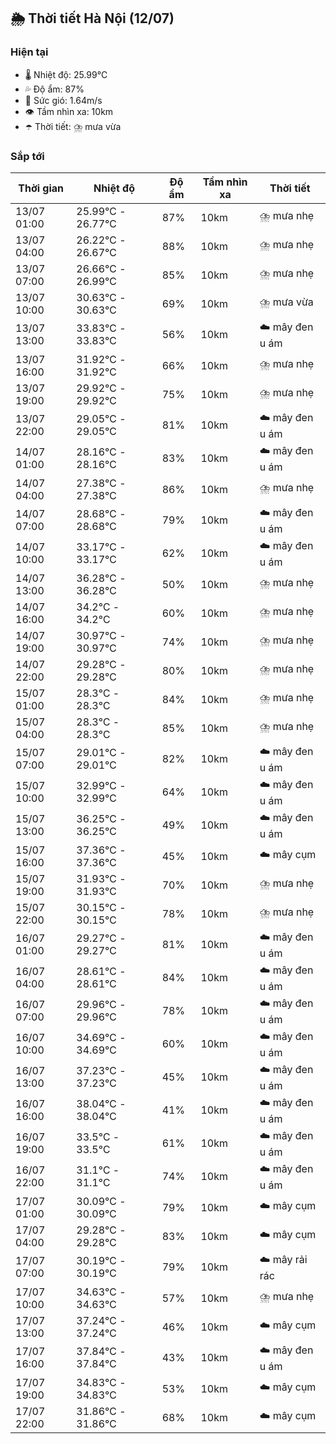 ## 🌦️ Thời tiết Hà Nội (12/07)

### Hiện tại

- 🌡️ Nhiệt độ: 25.99℃
- 💦 Độ ẩm: 87%
- 💨 Sức gió: 1.64m/s
- 👁️ Tầm nhìn xa: 10km
- ☂️ Thời tiết: ⛈️ mưa vừa

### Sắp tới

| Thời gian | Nhiệt độ | Độ ẩm | Tầm nhìn xa | Thời tiết |
| --- | --- | --- | --- | --- |
| 13/07 01:00 | 25.99℃ - 26.77℃ | 87% | 10km | ⛈️ mưa nhẹ |
| 13/07 04:00 | 26.22℃ - 26.67℃ | 88% | 10km | ⛈️ mưa nhẹ |
| 13/07 07:00 | 26.66℃ - 26.99℃ | 85% | 10km | ⛈️ mưa nhẹ |
| 13/07 10:00 | 30.63℃ - 30.63℃ | 69% | 10km | ⛈️ mưa vừa |
| 13/07 13:00 | 33.83℃ - 33.83℃ | 56% | 10km | ☁️ mây đen u ám |
| 13/07 16:00 | 31.92℃ - 31.92℃ | 66% | 10km | ⛈️ mưa nhẹ |
| 13/07 19:00 | 29.92℃ - 29.92℃ | 75% | 10km | ⛈️ mưa nhẹ |
| 13/07 22:00 | 29.05℃ - 29.05℃ | 81% | 10km | ☁️ mây đen u ám |
| 14/07 01:00 | 28.16℃ - 28.16℃ | 83% | 10km | ☁️ mây đen u ám |
| 14/07 04:00 | 27.38℃ - 27.38℃ | 86% | 10km | ⛈️ mưa nhẹ |
| 14/07 07:00 | 28.68℃ - 28.68℃ | 79% | 10km | ☁️ mây đen u ám |
| 14/07 10:00 | 33.17℃ - 33.17℃ | 62% | 10km | ☁️ mây đen u ám |
| 14/07 13:00 | 36.28℃ - 36.28℃ | 50% | 10km | ⛈️ mưa nhẹ |
| 14/07 16:00 | 34.2℃ - 34.2℃ | 60% | 10km | ⛈️ mưa nhẹ |
| 14/07 19:00 | 30.97℃ - 30.97℃ | 74% | 10km | ⛈️ mưa nhẹ |
| 14/07 22:00 | 29.28℃ - 29.28℃ | 80% | 10km | ⛈️ mưa nhẹ |
| 15/07 01:00 | 28.3℃ - 28.3℃ | 84% | 10km | ⛈️ mưa nhẹ |
| 15/07 04:00 | 28.3℃ - 28.3℃ | 85% | 10km | ⛈️ mưa nhẹ |
| 15/07 07:00 | 29.01℃ - 29.01℃ | 82% | 10km | ☁️ mây đen u ám |
| 15/07 10:00 | 32.99℃ - 32.99℃ | 64% | 10km | ☁️ mây đen u ám |
| 15/07 13:00 | 36.25℃ - 36.25℃ | 49% | 10km | ☁️ mây đen u ám |
| 15/07 16:00 | 37.36℃ - 37.36℃ | 45% | 10km | ☁️ mây cụm |
| 15/07 19:00 | 31.93℃ - 31.93℃ | 70% | 10km | ⛈️ mưa nhẹ |
| 15/07 22:00 | 30.15℃ - 30.15℃ | 78% | 10km | ⛈️ mưa nhẹ |
| 16/07 01:00 | 29.27℃ - 29.27℃ | 81% | 10km | ☁️ mây đen u ám |
| 16/07 04:00 | 28.61℃ - 28.61℃ | 84% | 10km | ☁️ mây đen u ám |
| 16/07 07:00 | 29.96℃ - 29.96℃ | 78% | 10km | ☁️ mây đen u ám |
| 16/07 10:00 | 34.69℃ - 34.69℃ | 60% | 10km | ☁️ mây đen u ám |
| 16/07 13:00 | 37.23℃ - 37.23℃ | 45% | 10km | ☁️ mây đen u ám |
| 16/07 16:00 | 38.04℃ - 38.04℃ | 41% | 10km | ☁️ mây đen u ám |
| 16/07 19:00 | 33.5℃ - 33.5℃ | 61% | 10km | ☁️ mây đen u ám |
| 16/07 22:00 | 31.1℃ - 31.1℃ | 74% | 10km | ☁️ mây đen u ám |
| 17/07 01:00 | 30.09℃ - 30.09℃ | 79% | 10km | ☁️ mây cụm |
| 17/07 04:00 | 29.28℃ - 29.28℃ | 83% | 10km | ☁️ mây cụm |
| 17/07 07:00 | 30.19℃ - 30.19℃ | 79% | 10km | ☁️ mây rải rác |
| 17/07 10:00 | 34.63℃ - 34.63℃ | 57% | 10km | ⛈️ mưa nhẹ |
| 17/07 13:00 | 37.24℃ - 37.24℃ | 46% | 10km | ☁️ mây cụm |
| 17/07 16:00 | 37.84℃ - 37.84℃ | 43% | 10km | ☁️ mây đen u ám |
| 17/07 19:00 | 34.83℃ - 34.83℃ | 53% | 10km | ☁️ mây cụm |
| 17/07 22:00 | 31.86℃ - 31.86℃ | 68% | 10km | ☁️ mây cụm |
